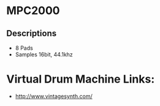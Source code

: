 # MPC2000

## Descriptions
* 8 Pads
* Samples 16bit, 44.1khz
# Virtual Drum Machine Links:
* http://www.vintagesynth.com/
